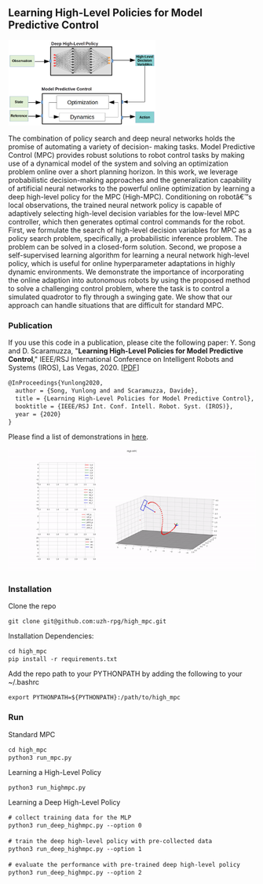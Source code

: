 ## Learning High-Level Policies for Model Predictive Control

<!-- ![Method](docs/figures/MethodOverview.png) -->
<img src="docs/figures/MethodOverview.png" alt="drawing" style="width:300px;"/>


The combination of policy search and deep neural networks holds the promise of automating a variety of decision- making tasks. Model Predictive Control (MPC) provides robust solutions to robot control tasks by making use of a dynamical model of the system and solving an optimization problem online over a short planning horizon. In this work, we leverage probabilistic decision-making approaches and the generalization capability of artificial neural networks to the powerful online optimization by learning a deep high-level policy for the MPC (High-MPC). Conditioning on robotâ€™s local observations, the trained neural network policy is capable of adaptively selecting high-level decision variables for the low-level MPC controller, which then generates optimal control commands for the robot. First, we formulate the search of high-level decision variables for MPC as a policy search problem, specifically, a probabilistic inference problem. The problem can be solved in a closed-form solution. Second, we propose a self-supervised learning algorithm for learning a neural network high-level policy, which is useful for online hyperparameter adaptations in highly dynamic environments. We demonstrate the importance of incorporating the online adaption into autonomous robots by using the proposed method to solve a challenging control problem, where the task is to control a simulated quadrotor to fly through a swinging gate. We show that our approach can handle situations that are difficult for standard MPC.

### Publication

If you use this code in a publication, please cite the following paper:
Y. Song and D. Scaramuzza, 
"**Learning High-Level Policies for Model Predictive Control**,"
IEEE/RSJ International Conference on Intelligent Robots and Systems (IROS), Las Vegas, 2020. [[PDF](http://rpg.ifi.uzh.ch/docs/IROS20_Yunlong.pdf)]

```
@InProceedings{Yunlong2020,
  author = {Song, Yunlong and and Scaramuzza, Davide},
  title = {Learning High-Level Policies for Model Predictive Control},
  booktitle = {IEEE/RSJ Int. Conf. Intell. Robot. Syst. (IROS)},
  year = {2020}
}
```

Please find a list of demonstrations in [here](docs/gifs/README.md). 

![High_MPC_Demo](docs/gifs/high_mpc_trail2.gif)

### Installation 

Clone the repo

```
git clone git@github.com:uzh-rpg/high_mpc.git
```

Installation Dependencies:

```
cd high_mpc
pip install -r requirements.txt
```

Add the repo path to your PYTHONPATH by adding the following to your ~/.bashrc

```
export PYTHONPATH=${PYTHONPATH}:/path/to/high_mpc
```

### Run 

Standard MPC

```
cd high_mpc
python3 run_mpc.py
```

Learning a High-Level Policy

```
python3 run_highmpc.py 
```

Learning a Deep High-Level Policy

```
# collect training data for the MLP
python3 run_deep_highmpc.py --option 0

# train the deep high-level policy with pre-collected data
python3 run_deep_highmpc.py --option 1

# evaluate the performance with pre-trained deep high-level policy
python3 run_deep_highmpc.py --option 2
```

